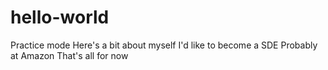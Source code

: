# hello-world
Practice mode
Here's a bit about myself
I'd like to become a SDE
Probably at Amazon
That's all for now

